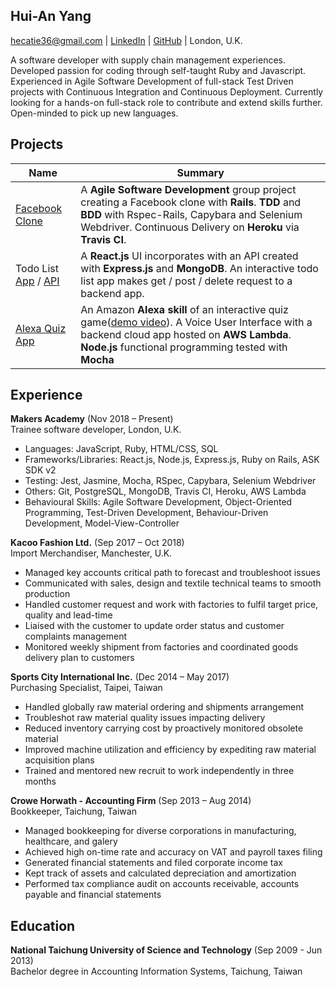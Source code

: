 ## Hui-An Yang
[hecatie36@gmail.com](hecatie36@gmail.com) | [LinkedIn](https://www.linkedin.com/in/hui-an-yang/) | [GitHub](https://github.com/anhuiyang) | London, U.K.

A software developer with supply chain management experiences. Developed passion for coding through self-taught Ruby and Javascript. Experienced in Agile Software Development of full-stack Test Driven projects with Continuous Integration and Continuous Deployment. Currently looking for a hands-on full-stack role to contribute and extend skills further. Open-minded to pick up new languages.

## Projects

| Name                                                                                                                | Summary                                                                                                                                                                                                                                                                                                                             |
|---------------------------------------------------------------------------------------------------------------------|-------------------------------------------------------------------------------------------------------------------------------------------------------------------------------------------------------------------------------------------------------------------------------------------------------------------------------------|
| [Facebook Clone](https://github.com/anhuiyang/acebook-team-rocket)                                                  | A **Agile Software Development** group project creating a Facebook clone with **Rails**. **TDD** and **BDD** with Rspec-Rails, Capybara and Selenium Webdriver. Continuous Delivery on **Heroku** via **Travis CI**.                                                                                                                                |
| Todo List [App](https://github.com/anhuiyang/todolist_app) / [API](https://github.com/anhuiyang/todolist_api) | A **React.js** UI incorporates with an API created with **Express.js** and **MongoDB**. An interactive todo list app makes get / post / delete request to a backend app.                                                                                                                                                            |
| [Alexa Quiz App](https://github.com/anhuiyang/alexa_node_js_quiz)                                        | An Amazon **Alexa skill** of an interactive quiz game([demo video](https://www.youtube.com/watch?v=u7rnM6qNkW8&feature=youtu.be)). A Voice User Interface with a backend cloud app hosted on **AWS Lambda**. **Node.js** functional programming tested with **Mocha** |

## Experience

**Makers Academy** (Nov 2018 – Present)     
Trainee software developer, London, U.K.
 - Languages: JavaScript, Ruby, HTML/CSS, SQL
 - Frameworks/Libraries: React.js, Node.js, Express.js, Ruby on Rails, ASK SDK v2
 - Testing: Jest, Jasmine, Mocha, RSpec, Capybara, Selenium Webdriver
 - Others: Git, PostgreSQL, MongoDB, Travis CI, Heroku, AWS Lambda
 - Behavioural Skills: Agile Software Development, Object-Oriented Programming, Test-Driven Development, Behaviour-Driven Development, Model-View-Controller

**Kacoo Fashion Ltd.** (Sep 2017 – Oct 2018)    
Import Merchandiser, Manchester, U.K.
 - Managed key accounts critical path to forecast and troubleshoot issues
 - Communicated with sales, design and textile technical teams to smooth production
 - Handled customer request and work with factories to fulfil target price, quality and lead-time
 - Liaised with the customer to update order status and customer complaints management
 - Monitored weekly shipment from factories and coordinated goods delivery plan to customers

**Sports City International Inc.** (Dec 2014 – May 2017)   
Purchasing Specialist, Taipei, Taiwan  
 - Handled globally raw material ordering and shipments arrangement
 - Troubleshot raw material quality issues impacting delivery
 - Reduced inventory carrying cost by proactively monitored obsolete material
 - Improved machine utilization and efficiency by expediting raw material acquisition plans
 - Trained and mentored new recruit to work independently in three months

**Crowe Horwath - Accounting Firm** (Sep 2013 – Aug 2014)   
Bookkeeper, Taichung, Taiwan  
- Managed bookkeeping for diverse corporations in manufacturing, healthcare, and galery
- Achieved high on-time rate and accuracy on VAT and payroll taxes filing
- Generated financial statements and filed corporate income tax
- Kept track of assets and calculated depreciation and amortization
- Performed tax compliance audit on accounts receivable, accounts payable and financial statements

## Education

**National Taichung University of Science and Technology** (Sep 2009 - Jun 2013)  
Bachelor degree in Accounting Information Systems, Taichung, Taiwan

